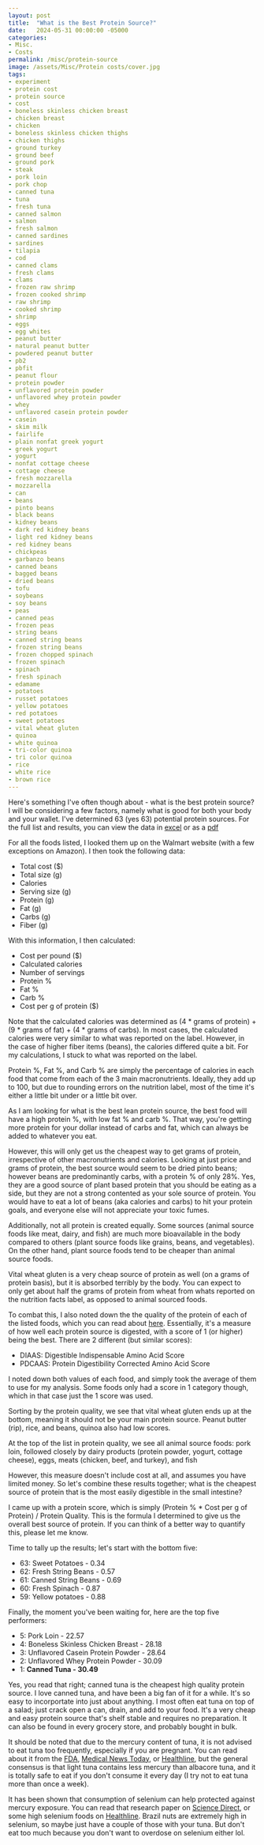 ```yaml
---
layout: post
title:  "What is the Best Protein Source?"
date:   2024-05-31 00:00:00 -05000
categories: 
- Misc.
- Costs
permalink: /misc/protein-source
image: /assets/Misc/Protein costs/cover.jpg
tags: 
- experiment
- protein cost
- protein source
- cost
- boneless skinless chicken breast
- chicken breast
- chicken
- boneless skinless chicken thighs
- chicken thighs
- ground turkey
- ground beef
- ground pork
- steak
- pork loin
- pork chop
- canned tuna
- tuna
- fresh tuna
- canned salmon
- salmon
- fresh salmon
- canned sardines
- sardines
- tilapia
- cod
- canned clams
- fresh clams
- clams
- frozen raw shrimp
- frozen cooked shrimp
- raw shrimp
- cooked shrimp
- shrimp
- eggs
- egg whites
- peanut butter
- natural peanut butter
- powdered peanut butter
- pb2
- pbfit
- peanut flour
- protein powder
- unflavored protein powder
- unflavored whey protein powder
- whey
- unflavored casein protein powder
- casein
- skim milk
- fairlife
- plain nonfat greek yogurt
- greek yogurt
- yogurt
- nonfat cottage cheese
- cottage cheese
- fresh mozzarella
- mozzarella
- can
- beans
- pinto beans
- black beans
- kidney beans
- dark red kidney beans
- light red kidney beans
- red kidney beans
- chickpeas
- garbanzo beans
- canned beans
- bagged beans
- dried beans
- tofu
- soybeans
- soy beans
- peas
- canned peas
- frozen peas
- string beans
- canned string beans
- frozen string beans
- frozen chopped spinach
- frozen spinach
- spinach
- fresh spinach
- edamame
- potatoes
- russet potatoes
- yellow potatoes
- red potatoes
- sweet potatoes
- vital wheat gluten
- quinoa
- white quinoa
- tri-color quinoa
- tri color quinoa
- rice
- white rice
- brown rice
---
```


Here's something I've often though about - what is the best protein source?  I will be considering a few factors, namely what is good for both your body and your wallet.  I've determined 63 (yes 63) potential protein sources.  For the full list and results, you can view the data in <a href="/download/Protein Costs.xlsx" title="Download" download>excel</a> or as a <a href="/download/Protein Costs.pdf" title="Download" download>pdf</a>

For all the foods listed, I looked them up on the Walmart website (with a few exceptions on Amazon).  I then took the following data:
- Total cost ($)
- Total size (g)
- Calories
- Serving size (g)
- Protein (g)
- Fat (g)
- Carbs (g)
- Fiber (g)

With this information, I then calculated:
- Cost per pound ($)
- Calculated calories
- Number of servings
- Protein %
- Fat %
- Carb %
- Cost per g of protein ($)

Note that the calculated calories was determined as (4 * grams of protein) + (9 * grams of fat) + (4 * grams of carbs).  In most cases, the calculated calories were very similar to what was reported on the label.  However, in the case of higher fiber items (beans), the calories differed quite a bit.  For my calculations, I stuck to what was reported on the label.

Protein %, Fat %, and Carb % are simply the percentage of calories in each food that come from each of the 3 main macronutrients.  Ideally, they add up to 100, but due to rounding errors on the nutrition label, most of the time it's either a little bit under or a little bit over.

As I am looking for what is the best lean protein source, the best food will have a high protein %, with low fat % and carb %.  That way, you're getting more protein for your dollar instead of carbs and fat, which can always be added to whatever you eat.

However, this will only get us the cheapest way to get grams of protein, irrespective of other macronutrients and calories.  Looking at just price and grams of protein, the best source would seem to be dried pinto beans; however beans are predominantly carbs, with a protein % of only 28%.  Yes, they are a good source of plant based protein that you should be eating as a side, but they are not a strong contented as your sole source of protein.  You would have to eat a lot of beans (aka calories and carbs) to hit your protein goals, and everyone else will not appreciate your toxic fumes.

Additionally, not all protein is created equally.  Some sources (animal source foods like meat, dairy, and fish) are much more bioavailable in the body compared to others (plant source foods like grains, beans, and vegetables).  On the other hand, plant source foods tend to be cheaper than animal source foods.

Vital wheat gluten is a very cheap source of protein as well (on a grams of protein basis), but it is absorbed terribly by the body.  You can expect to only get about half the grams of protein from wheat from whats reported on the nutrition facts label, as opposed to animal sourced foods.

To combat this, I also noted down the the quality of the protein of each of the listed foods, which you can read about <a href="https://en.wikipedia.org/wiki/Digestible_Indispensable_Amino_Acid_Score">here</a>.  Essentially, it's a measure of how well each protein source is digested, with a score of 1 (or higher) being the best.  There are 2 different (but similar scores):
- DIAAS: Digestible Indispensable Amino Acid Score
- PDCAAS: Protein Digestibility Corrected Amino Acid Score

I noted down both values of each food, and simply took the average of them to use for my analysis.  Some foods only had a score in 1 category though, which in that case just the 1 score was used.

Sorting by the protein quality, we see that vital wheat gluten ends up at the bottom, meaning it should not be your main protein source.  Peanut butter (rip), rice, and beans, quinoa also had low scores.

At the top of the list in protein quality, we see all animal source foods: pork loin, followed closely by dairy products (protein powder, yogurt, cottage cheese), eggs, meats (chicken, beef, and turkey), and fish

However, this measure doesn't include cost at all, and assumes you have limited money.  So let's combine these results together; what is the cheapest source of protein that is the most easily digestible in the small intestine?

I came up with a protein score, which is simply (Protein % * Cost per g of Protein) / Protein Quality.  This is the formula I determined to give us the overall best source of protein.  If you can think of a better way to quantify this, please let me know.

Time to tally up the results; let's start with the bottom five:
- 63: Sweet Potatoes - 0.34
- 62: Fresh String Beans - 0.57
- 61: Canned String Beans - 0.69
- 60: Fresh Spinach - 0.87
- 59: Yellow potatoes - 0.88

Finally, the moment you've been waiting for, here are the top five performers:
- 5: Pork Loin - 22.57
- 4: Boneless Skinless Chicken Breast - 28.18
- 3: Unflavored Casein Protein Powder - 28.64
- 2: Unflavored Whey Protein Powder - 30.09
- 1: <b>Canned Tuna - 30.49</b>

Yes, you read that right; canned tuna is the cheapest high quality protein source.  I love canned tuna, and have been a big fan of it for a while.  It's so easy to incorportate into just about anything.  I most often eat tuna on top of a salad; just crack open a can, drain, and add to your food.  It's a very cheap and easy protein source that's shelf stable and requires no preparation.  It can also be found in every grocery store, and probably bought in bulk.

It should be noted that due to the mercury content of tuna, it is not advised to eat tuna too frequently, especially if you are pregnant.  You can read about it from the <a href="https://www.fda.gov/food/consumers/questions-answers-fdaepa-advice-about-eating-fish-those-who-might-become-or-are-pregnant-or#:~:text=Canned%20light%20tuna%20is%20in%20the%20%E2%80%9CBest%20Choices%E2%80%9D%20category%20and,3.">FDA</a>, <a href="https://www.medicalnewstoday.com/articles/306246">Medical News Today</a>, or <a href="https://www.healthline.com/nutrition/mercury-in-tuna">Healthline</a>, but the general consensus is that light tuna contains less mercury than albacore tuna, and it is totally safe to eat if you don't consume it every day (I try not to eat tuna more than once a week).

It has been shown that consumption of selenium can help protected against mercury exposure.  You can read that research paper on <a href="https://www.sciencedirect.com/science/article/abs/pii/S0161813X20301546#:~:text=Likewise%2C%20numerous%20studies%20indicate%20that,activity%20of%20selenium%20dependent%20enzymes.">Science Direct</a>, or some high selenium foods on <a href="https://www.healthline.com/health/selenium-foods">Healthline</a>.  Brazil nuts are extremely high in selenium, so maybe just have a couple of those with your tuna.  But don't eat too much because you don't want to overdose on selenium either lol.